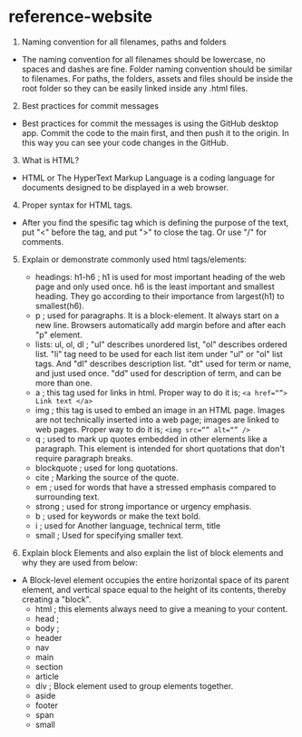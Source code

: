 # reference-website

1. Naming convention for all filenames, paths and folders 
- The naming convention for all filenames should be lowercase, no spaces and dashes are fine. Folder naming convention should be similar to filenames. For paths, the folders, assets and files should be inside the root folder so they can be easily linked inside any .html files.

2. Best practices for commit messages 
- Best practices for commit the messages is using the GitHub desktop app. Commit the code to the main first, and then push it to the origin. In this way you can see your code changes in the GitHub. 

3. What is HTML? 
- HTML or The HyperText Markup Language is a coding language for documents designed to be displayed in a web browser.

4. Proper syntax for HTML tags.
- After you find the spesific tag which is defining the purpose of the text, put "<" before the tag, and put ">" to close the tag. Or use "/" for comments. 

5. Explain or demonstrate commonly used html tags/elements:
    - headings: h1-h6 ; h1 is used for most important heading of the web page and only used once. h6 is the least important and smallest heading. They go according to their importance from largest(h1) to smallest(h6). 
    - p ; used for paragraphs. It is a block-element. It always start on a new line. Browsers automatically add margin before and after each "p" element. 
    - lists: ul, ol, dl ; "ul" describes unordered list, "ol" describes ordered list. "li" tag need to be used for each list item under "ul" or "ol" list tags. And "dl" describes description list. "dt" used for term or name, and just used once. "dd" used for description of term, and can be more than one. 
    - a ; this tag used for links in html. Proper way to do it is; `<a href=“”> Link text </a>`
    - img ; this tag is used to embed an image in an HTML page. Images are not technically inserted into a web page; images are linked to web pages. Proper way to do it is; `<img src=“” alt=“” />`
    - q ; used to mark up quotes embedded in other elements like a paragraph.  This element is intended for short quotations that don't require paragraph breaks. 
    - blockquote ; used for long quotations. 
    - cite ; Marking the source of the quote. 
    - em ; used for words that have a stressed emphasis compared to surrounding text.
    - strong ; used for strong importance or urgency emphasis. 
    - b ; used for keywords or make the text bold. 
    - i ; used for Another language, technical term, title
    - small ; Used for specifying smaller text. 

6. Explain block Elements and also explain the list of block elements and why they are used from below: 
- A Block-level element occupies the entire horizontal space of its parent element, and vertical space equal to the height of its contents, thereby creating a "block".
    - html ; this elements always need to give a meaning to your content.
    - head ; 
    - body ; 
    - header
    - nav
    - main
    - section
    - article
    - div ; Block element used to group elements together.
    - aside
    - footer
    - span
    - small
